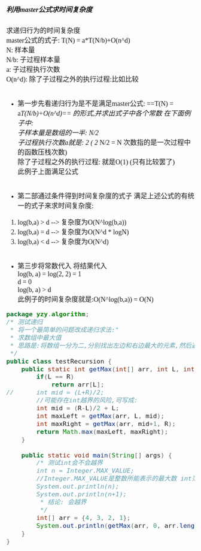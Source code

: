 <font size = 4 face = "黑体">

##### 利用master公式求时间复杂度

求递归行为的时间复杂度 </br>
master公式的式子: T(N) = a*T(N/b)+O(n^d) </br>
N: 样本量 </br>
N/b: 子过程样本量 </br>
a: 子过程执行次数 </br>
O(n^d): 除了子过程之外的执行过程:比如比较 </br> </br>

- 第一步先看递归行为是不是满足master公式: ==T(N) = a*T(N/b)+O(n^d)== 的形式,并求出式子中各个常数
在下面例子中: </br>
子样本量是数组的一半: N/2 </br>
子过程执行次数a就是: 2 ( 2* N/2 = N 次数指的是一次过程中的函数压栈次数) </br>
除了子过程之外的执行过程: 就是O(1) (只有比较罢了) </br>
此例子上面满足公式 </br> </br>

- 第二部通过条件得到时间复杂度的式子
满足上述公式的有统一的式子来求时间复杂度: </br>
1) log(b,a) > d --> 复杂度为O(N^log(b,a)) </br>
2) log(b,a) = d --> 复杂度为O(N^d * logN) </br>
3) log(b,a) < d --> 复杂度为O(N^d) </br> </br>

- 第三步将常数代入
将结果代入 </br>
log(b, a) = log(2, 2) = 1 </br>
d = 0 </br>
log(b, a) > d </br>
此例子的时间复杂度就是:O(N^log(b,a)) = O(N) </br>



```java
package yzy.algorithm;
/* 测试递归
 * 将一个最简单的问题改成递归求法:"
 * 求数组中最大值
 * 思路是:将数组一分为二,分别找出左边和右边最大的元素,然后返回左右两边最大的元素
 */
public class testRecursion {
	public static int getMax(int[] arr, int L, int R) {
		if(L == R)
			return arr[L];
//		int mid = (L+R)/2;
		//可能存在int越界的风险,可写成:
		int mid = (R-L)/2 + L;
		int maxLeft = getMax(arr, L, mid);
		int maxRight = getMax(arr, mid+1, R);
		return Math.max(maxLeft, maxRight);
	}
	
	public static void main(String[] args) {
		/* 测试int会不会越界
		int n = Integer.MAX_VALUE;  
		//Integer.MAX_VALUE是整数所能表示的最大数 int范围[-2147483648, 2147483647]
		System.out.println(n);
		System.out.println(n+1);
		 * 结论: 会越界
		 */
		int[] arr = {4, 3, 2, 1};
		System.out.println(getMax(arr, 0, arr.length-1));
	}
}

```



</font>